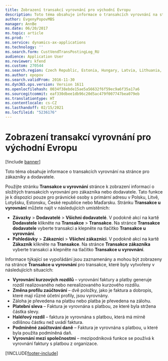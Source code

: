 ```yaml
---
title: Zobrazení transakcí vyrovnání pro východní Evropu
description: Toto téma obsahuje informace o transakcích vyrovnání na stránce pro zákazníky a dodavatele.
author: EvgenyPopovMBS
manager: AnnBe
ms.date: 06/20/2017
ms.topic: article
ms.prod: ''
ms.service: dynamics-ax-applications
ms.technology: ''
ms.search.form: CustVendTransPostingLog_RU
audience: Application User
ms.reviewer: kfend
ms.custom: 270544
ms.search.region: Czech Republic, Estonia, Hungary, Latvia, Lithuania, Poland
ms.author: epopov
ms.search.validFrom: 2016-11-30
ms.dyn365.ops.version: Version 1611
ms.openlocfilehash: 0034f38ebde15ae5a56632f6f59ec9a6f35a17a6
ms.sourcegitcommit: eaf330dbee1db96c20d5ac479f007747bea079eb
ms.translationtype: HT
ms.contentlocale: cs-CZ
ms.lasthandoff: 02/15/2021
ms.locfileid: "5236176"
---
```

# <a name="view-transactions-on-settlement-for-eastern-europe"></a>Zobrazení transakcí vyrovnání pro východní Evropu

[!include [banner](../includes/banner.md)]

Toto téma obsahuje informace o transakcích vyrovnání na stránce pro zákazníky a dodavatele.

Použijte stránku **Transakce u vyrovnání** stránce k zobrazení informací o složitých transakcích vyrovnání pro zákazníka nebo dodavatele. Tato funkce je k dispozici pouze pro právnické osoby s primární adresu v Polsku, Litvě, Lotyšsku, Estonsku, České republice nebo Maďarsku. Stránku **Transakce u vyrovnání** můžete najít v následujících umístěních:

-   **Závazky** &gt; **Dodavatelé** &gt; **Všichni dodavatelé**. V podokně akcí na kartě **Dodavatele** klikněte na **Transakce** &gt; **Transakce**. Na stránce **Transakce dodavatele** vyberte transakci a klepněte na tlačítko **Transakce u vyrovnání**.
-   **Pohledávky** &gt; **Zákazníci** &gt; **Všichni zákazníci**. V podokně akcí na kartě **Zákazník** klikněte na **Transakce**. Na stránce **Transakce zákazníka** vyberte transakci a klepněte na tlačítko **Transakce u vyrovnání**.

Informace týkající se vypořádání jsou zaznamenány a mohou být zobrazeny na stránce **Transakce u vyrovnání** pro transakce, které byly vytvořeny v následujících situacích:

-   **Vyrovnání kurzových rozdílů** – vyrovnání faktury a platby generuje rozdíl realizovaného nebo nerealizovaného kurzového rozdílu.
-   **Změna profilu zaúčtování** – dvě položky, jako je faktura a dobropis, které mají různé účetní profily, jsou vyrovnány.
-   Záloha je převedena na platbu nebo platba je převedena na zálohu.
-   **Platební sleva** – Faktura je vyrovnána s platbou, ze které byla stržena částka slevy.
-   **Haléřový rozdíl** – faktura je vyrovnána s platbou, která má mírně odlišnou částku než uvádí faktura.
-   **Podmíněné zaúčtování daně** – Faktura je vyrovnána s platbou, u které byla použita podmíněná daň.
-   **Vyrovnání mezi společnostmi** – mezipodniková funkce se používá k vyrovnání faktury s platbou z organizace.






[!INCLUDE[footer-include](../../includes/footer-banner.md)]